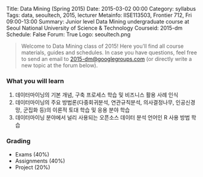 Title: Data Mining (Spring 2015)
Date: 2015-03-02 00:00
Category: syllabus
Tags: data, seoultech, 2015, lecturer
Metainfo: IISE113503, Frontier 712, Fri 09:00-13:00
Summary: Junior level Data Mining undergraduate course at Seoul National University of Science & Technology
Courseid: 2015-dm
Schedule: False
Forum: True
Logo: seoultech.png

> Welcome to Data Mining class of 2015!
> Here you'll find all course materials, guides and schedules.
> In case you have questions, feel free to send an email to [2015-dm@googlegroups.com](mailto:2015-dm@googlegroups.com) (or directly write a new topic at the forum below).

### What you will learn

1. 데이터마이닝의 기본 개념, 구축 프로세스 학습 및 비즈니스 활용 사례 인식
2. 데이터마이닝의 주요 방법론(다중회귀분석, 연관규칙분석, 의사결정나무, 인공신경망, 군집화 등)의 이론적 토대 학습 및 응용 분야 학습
3. 데이터마이닝 분야에서 널리 사용되는 오픈소스 데이터 분석 언어인 R 사용 방법 학습

### Grading
- Exams (40%)
- Assignments (40%)
- Project (20%)
